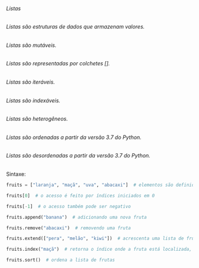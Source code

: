 

###### Listas
###### Listas são estruturas de dados que armazenam valores.
###### Listas são mutáveis.
###### Listas são representadas por colchetes [].
###### Listas são iteráveis.
###### Listas são indexáveis.
###### Listas são heterogêneos.
###### Listas são ordenadas a partir da versão 3.7 do Python.
###### Listas são desordenadas a partir da versão 3.7 do Python.

Sintaxe:

```python
fruits = ["laranja", "maçã", "uva", "abacaxi"]  # elementos são definidos separados por vírgula, envolvidos por colchetes

fruits[0]  # o acesso é feito por índices iniciados em 0

fruits[-1]  # o acesso também pode ser negativo

fruits.append("banana")  # adicionando uma nova fruta

fruits.remove("abacaxi")  # removendo uma fruta

fruits.extend(["pera", "melão", "kiwi"])  # acrescenta uma lista de frutas a lista original

fruits.index("maçã")  # retorna o índice onde a fruta está localizada, neste caso, 1

fruits.sort()  # ordena a lista de frutas

```

